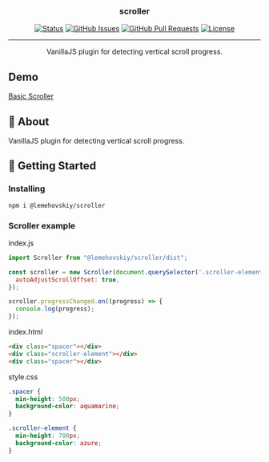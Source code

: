 <h3 align="center">scroller</h3>

<div align="center">

[![Status](https://img.shields.io/badge/status-active-success.svg)]()
[![GitHub Issues](https://img.shields.io/github/issues/lemehovskiy/scroller.svg)](https://github.com/lemehovskiy/scroller/issues)
[![GitHub Pull Requests](https://img.shields.io/github/issues-pr/lemehovskiy/scroller.svg)](https://github.com/lemehovskiy/scroller/pulls)
[![License](https://img.shields.io/badge/license-MIT-blue.svg)](/LICENSE)

</div>

---

<p align="center">
    VanillaJS plugin for detecting vertical scroll progress.
</p>

## Demo <a name="demo"></a>

[Basic Scroller](https://codesandbox.io/s/lemehovskiy-react-scroller-simple-demo-e3c8d?file=/src/App.tsx)

## 🧐 About <a name = "about"></a>

VanillaJS plugin for detecting vertical scroll progress.

## 🏁 Getting Started <a name = "getting_started"></a>

### Installing

```
npm i @lemehovskiy/scroller
```

### Scroller example

index.js

```js
import Scroller from "@lemehovskiy/scroller/dist";

const scroller = new Scroller(document.querySelector('.scroller-element'), {
  autoAdjustScrollOffset: true,
});

scroller.progressChanged.on((progress) => {
  console.log(progress);
});
```

index.html

```html
<div class="spacer"></div>
<div class="scroller-element"></div>
<div class="spacer"></div>
```

style.css

```css
.spacer {
  min-height: 500px;
  background-color: aquamarine;
}

.scroller-element {
  min-height: 700px;
  background-color: azure;
}
```